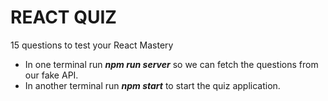 # REACT QUIZ

15 questions to test your React Mastery

- In one terminal run **_npm run server_** so we can fetch the questions from our fake API.
- In another terminal run **_npm start_** to start the quiz application.
